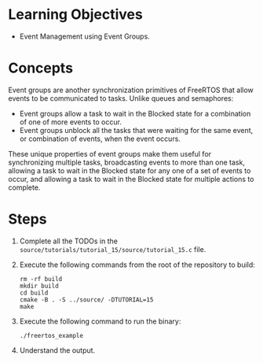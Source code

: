 # Learning Objectives
* Event Management using Event Groups.

# Concepts
Event groups are another synchronization primitives of FreeRTOS that allow
events to be communicated to tasks. Unlike queues and semaphores:

* Event groups allow a task to wait in the Blocked state for a combination of
  one of more events to occur.
* Event groups unblock all the tasks that were waiting for the same event, or
  combination of events, when the event occurs.

These unique properties of event groups make them useful for synchronizing
multiple tasks, broadcasting events to more than one task, allowing a task to
wait in the Blocked state for any one of a set of events to occur, and allowing
a task to wait in the Blocked state for multiple actions to complete.

# Steps
1. Complete all the TODOs in the `source/tutorials/tutorial_15/source/tutorial_15.c`
   file.

1. Execute the following commands from the root of the repository to build:
   ```shell
   rm -rf build
   mkdir build
   cd build
   cmake -B . -S ../source/ -DTUTORIAL=15
   make
   ```

1. Execute the following command to run the binary:
   ```shell
   ./freertos_example
   ```

1. Understand the output.
